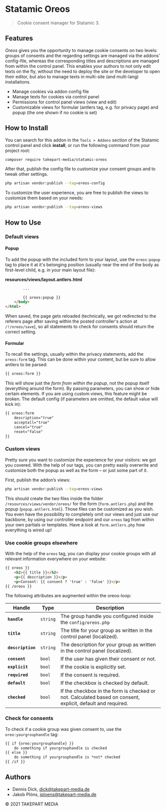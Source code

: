 # Statamic Oreos

> Cookie consent manager for Statamic 3.

## Features

*Oreos* gives you the opportunity to manage cookie consents on two levels: groups of consents and the regarding settings are managed via the addons’ config-file, whereas the corresponding titles and descriptions are managed from within the control panel. This enables your authors to not only edit texts on the fly, without the need to deploy the site or the developer to open their editor, but also to manage texts in multi-site (and multi-lang) installations.

- Manage cookies via addon config file
- Manage texts for cookies via control panel
- Permissions for control panel views (view and edit)
- Customizable views for formular (antlers tag, e.g. for privacy page) and popup (the one shown if no cookie is set)

## How to Install

You can search for this addon in the `Tools > Addons` section of the Statamic control panel and click **install**, or run the following command from your project root:

``` bash
composer require takepart-media/statamic-oreos
```

After that, publish the config file to customize your consent groups and to tweak other settings.

```bash
php artisan vendor:publish --tag=oreos-config
```

To customize the user experience, you are free to publish the views to customize them based on your needs:

```bash
php artisan vendor:publish --tag=oreos-views
```

## How to Use

### Default views

#### Popup

To add the popup with the included form to your layout, use the `oreos:popup` tag to place it at it's belonging position (usually near the end of the body as first-level child, e.g. in your main layout file):

**resources/views/layout.antlers.html**
```html
        ...

        {{ oreos:popup }}
    </body>
</html>
```

When saved, the page gets reloaded (technically, we got redirected to the referers page after saving within the posted controller's action at `/!/oreos/save`), so all statements to check for consents should return the correct setting.

#### Formular

To recall the settings, usually within the privacy statements, add the `oreos:form` tag. This can be done within your content, but be sure to allow antlers to be parsed:

```html
{{ oreos:form }}
```

This will show just the *form from within the popup*, not the popup itself (everything around the form). By passing parameters, you can show or hide certain elements. If you are using custom views, this feature might be broken. The default config (if parameters are omitted, the default value will kick in):

```html
{{ oreos:form
    description="true"
    acceptall="true"
    cancel="true"
    reset="false"
}}
```

### Custom views

Pretty sure you want to customize the experience for your visitors: we got you covered. With the help of our tags, you can pretty easily overwrite and customize both the popup as well as the form – or just some part of it.

First, publish the addon’s views:

```bash
php artisan vendor:publish --tag=oreos-views
```

This should create the two files inside the folder `/resources/views/vendor/oreos/` for the form (`form.antlers.php`) and the popup (`popup.antlers.html`). Those files can be customized as you wish. You even have the possibility to completely omit our views and just use our backbone, by using our controller endpoint and our `oreos` tag from within your own partials or templates. Have a look at `form.antlers.php` how everything is wired up!

### Use cookie groups elsewhere

With the help of the `oreos` tag, you can display your cookie groups with all relevant information everywhere on your website:

```html
{{ oreos }}
    <h2>{{ title }}</h2>
    <p>{{ description }}</p>
    <p>Consent: {{ consent ? 'true' : 'false' }}</p>
{{ /oreos }}
```

The following attributes are augmented within the oreos-loop:

| Handle | Type | Description |
| ---- | ---- | ---- |
| **`handle`** | `string` | The group handle you configured inside the `config/oreos.php` |
| **`title`** | `string` | The title for your group as written in the control panel (localized). |
| **`description`** | `string` | The description for your group as written in the control panel (localized). |
| **`consent`** | `bool` | If the user has given their consent or not. |
| **`explicit`** | `bool` | If the cookie is explicitly set. |
| **`required`** | `bool` | If the consent is required. |
| **`default`** | `bool` | If the checkbox is checked by default. |
| **`checked`** | `bool` | If the checkbox in the form is checked or not. Calculated based on consent, explicit, default and required. |
### Check for consents

To check if a cookie group was given consent to, use the `oreo:yourgrouphandle` tag:

```html
{{ if {oreo:yourgrouphandle} }}
    do something if yourgrouphandle is checked
{{ else }}
    do something if yourgrouphandle is *not* checked
{{ /if }}
```

## Authors

- Dennis Dick, <dick@takepart-media.de>
- Jakob Plöns, <jploens@takepart-media.de>

© 2021 TAKEPART MEDIA
